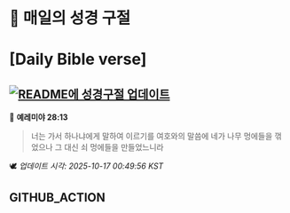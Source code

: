 # 🙏 매일의 성경 구절
# [Daily Bible verse]
## [![README에 성경구절 업데이트](https://github.com/DONGSUKA/first_test/actions/workflows/update-readme-bible.yml/badge.svg)](https://github.com/DONGSUKA/first_test/actions/workflows/update-readme-bible.yml)
<!-- START_BIBLE_VERSE -->
📖 **예레미야 28:13**
> 너는 가서 하나냐에게 말하여 이르기를 여호와의 말씀에 네가 나무 멍에들을 꺾었으나 그 대신 쇠 멍에들을 만들었느니라

🕊️ _업데이트 시각: 2025-10-17 00:49:56 KST_
  <!-- END_BIBLE_VERSE -->
## GITHUB_ACTION
